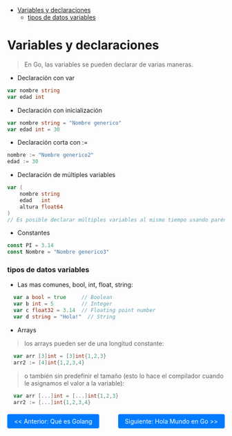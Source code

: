 - [Variables y declaraciones](#variables-y-declaraciones)
    - [tipos de datos variables](#tipos-de-datos-variables)

# Variables y declaraciones
> En Go, las variables se pueden declarar de varias maneras. 
* Declaración con var 
```go 
var nombre string
var edad int
```
* Declaración con inicialización
```go 
var nombre string = "Nombre generico"
var edad int = 30
```
* Declaración corta con :=
```go 
nombre := "Nombre generico2"
edad := 30
```
* Declaración de múltiples variables
```go 
var (
    nombre string
    edad   int
    altura float64
)
// Es posible declarar múltiples variables al mismo tiempo usando paréntesis.
```
* Constantes
```go 
const PI = 3.14
const Nombre = "Nombre generico3"
```
### tipos de datos variables
* Las mas comunes, bool, int, float, string:
```go
  var a bool = true     // Boolean
  var b int = 5         // Integer
  var c float32 = 3.14  // Floating point number
  var d string = "Hola!"  // String
```
* Arrays
> los arrays pueden ser de una longitud constante:
```go
  var arr [3]int = [3]int{1,2,3}
  arr2 := [4]int{1,2,3,4}
```
> o también sin predefinir el tamaño (esto lo hace el compilador cuando le asignamos el valor a la variable):
```go
  var arr [...]int = [...]int{1,2,3}
  arr2 := [...]int{1,2,3,4}
```
<div style="display: flex; justify-content: space-between; margin-top: 20px;">
    <a href="01-what-is-golang.md" style="text-decoration: none; padding: 8px 16px; background-color: #007bff; color: white; border-radius: 4px;"><< Anterior: Qué es Golang</a>
    <a href="03-hello-world.md" style="text-decoration: none; padding: 8px 16px; background-color: #007bff; color: white; border-radius: 4px;">Siguiente: Hola Mundo en Go >></a>
</div>